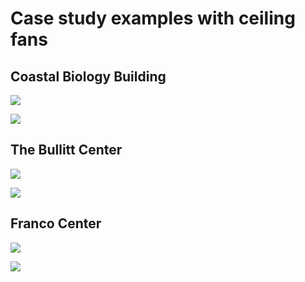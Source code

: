 # Case study examples with ceiling fans

## Coastal Biology Building

![](<../.gitbook/assets/0 (4).png>)



![](../.gitbook/assets/1.png)



## The Bullitt Center

![](<../.gitbook/assets/2 (4).png>)



![](<../.gitbook/assets/3 (1).png>)



## Franco Center

![](<../.gitbook/assets/4 (1).png>)



![](<../.gitbook/assets/5 (6).png>)
